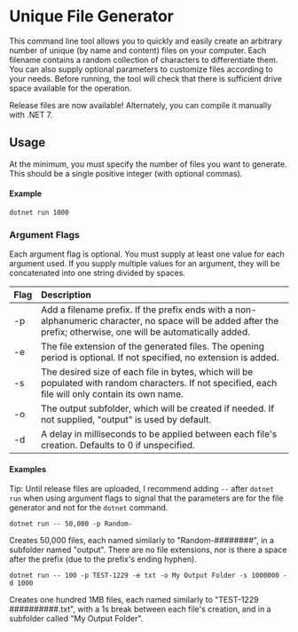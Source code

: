 # Unique File Generator
This command line tool allows you to quickly and easily create an arbitrary number of unique (by name and content) files on your computer. Each filename contains a random collection of characters to differentiate them. You can also supply optional parameters to customize files according to your needs. Before running, the tool will check that there is sufficient drive space available for the operation.

Release files are now available! Alternately, you can compile it manually with .NET 7.

## Usage
At the minimum, you must specify the number of files you want to generate. This should be a single positive integer (with optional commas).

#### Example

```
dotnet run 1000
```

### Argument Flags
Each argument flag is optional. You must supply at least one value for each argument used. If you supply multiple values for an argument, they will be concatenated into one string divided by spaces.

Flag | Description
---- | :----
-p | Add a filename prefix. If the prefix ends with a non-alphanumeric character, no space will be added after the prefix; otherwise, one will be automatically added.
-e | The file extension of the generated files. The opening period is optional. If not specified, no extension is added.
-s | The desired size of each file in bytes, which will be populated with random characters. If not specified, each file will only contain its own name.
-o | The output subfolder, which will be created if needed. If not supplied, "output" is used by default.
-d | A delay in milliseconds to be applied between each file's creation. Defaults to 0 if unspecified.

#### Examples

Tip: Until release files are uploaded, I recommend adding `--` after `dotnet run` when using argument flags to signal that the parameters are for the file generator and not for the `dotnet` command.

```
dotnet run -- 50,000 -p Random-
```
Creates 50,000 files, each named similarly to "Random-########", in a subfolder named "output". There are no file extensions, nor is there a space after the prefix (due to the prefix's ending hyphen).

```
dotnet run -- 100 -p TEST-1229 -e txt -o My Output Folder -s 1000000 -d 1000
```
Creates one hundred 1MB files, each named similarly to "TEST-1229 ##########.txt", with a 1s break between each file's creation, and in a subfolder called "My Output Folder".
